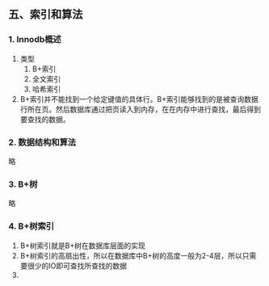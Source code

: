## 五、索引和算法
### 1. Innodb概述
1. 类型
   1. B+索引
   2. 全文索引
   3. 哈希索引
2. B+索引并不能找到一个给定键值的具体行。B+索引能够找到的是被查询数据行所在页。然后数据库通过把页读入到内存，在在内存中进行查找，最后得到要查找的数据。
### 2. 数据结构和算法
略
### 3. B+树
略
### 4. B+树索引
1. B+树索引就是B+树在数据库层面的实现
2. B+树索引的高扇出性，所以在数据库中B+树的高度一般为2-4层，所以只需要很少的IO即可查找所查找的数据
3. 






























